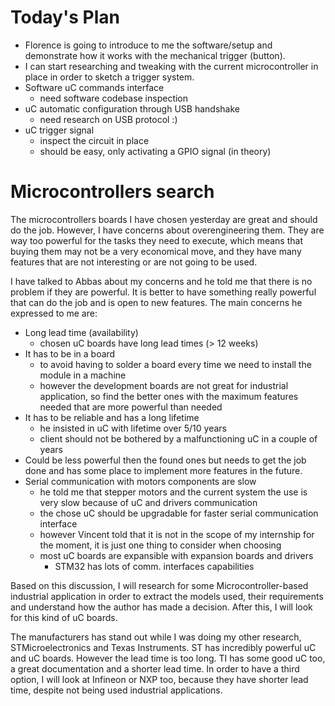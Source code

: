 # Today's Plan

- Florence is going to introduce to me the software/setup and demonstrate how it works with the mechanical trigger (button). 
- I can start researching and tweaking with the current microcontroller in place in order to sketch a trigger system.
- Software uC commands interface 
	- need software codebase inspection
- uC automatic configuration through USB handshake 
	- need research on USB protocol :)
- uC trigger signal 
	- inspect the circuit in place
	- should be easy, only activating a GPIO signal (in theory)

# Microcontrollers search

The microcontrollers boards I have chosen yesterday are great and should do the job. However, I have concerns about overengineering them. They are way too powerful for the tasks they need to execute, which means that buying them may not be a very economical move, and they have many features that are not interesting or are not going to be used.

I have talked to Abbas about my concerns and he told me that there is no problem if they are powerful. It is better to have something really powerful that can do the job and is open to new features. The main concerns he expressed to me are:
- Long lead time (availability)
	- chosen uC boards have long lead times (> 12 weeks)
- It has to be in a board 
	- to avoid having to solder a board every time we need to install the module in a machine
	- however the development boards are not great for industrial application, so find the better ones with the maximum features needed that are more powerful than needed
- It has to be reliable and has a long lifetime
	- he insisted in uC with lifetime over 5/10 years
	- client should not be bothered by a malfunctioning uC in a couple of years
- Could be less powerful then the found ones but needs to get the job done and has some place to implement more features in the future.
- Serial communication with motors components are slow
	- he told me that stepper motors and the current system the use is very slow because of uC and drivers communication
	- the chose uC should be upgradable for faster serial communication interface
	- however Vincent told that it is not in the scope of my internship for the moment, it is just one thing to consider when choosing
	- most uC boards are expansible with expansion boards and drivers
		- STM32 has lots of comm. interfaces capabilities

Based on this discussion, I will research for some Microcontroller-based industrial application in order to extract the models used, their requirements and understand how the author has made a decision. After this, I will look for this kind of uC boards.

The manufacturers has stand out while I was doing my other research, STMicroelectronics and Texas Instruments. ST has incredibly powerful uC and uC boards. However the lead time is too long. TI has some good uC too, a great documentation and a shorter lead time. In order to have a third option, I will look at Infineon or NXP too, because they have shorter lead time, despite not being used industrial applications.